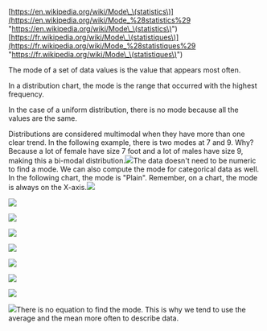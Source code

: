 [https://en.wikipedia.org/wiki/Mode\_\(statistics\)](https://en.wikipedia.org/wiki/Mode_%28statistics%29 "https://en.wikipedia.org/wiki/Mode\_\(statistics\)")  
[https://fr.wikipedia.org/wiki/Mode\_\(statistiques\)](https://fr.wikipedia.org/wiki/Mode_%28statistiques%29 "https://fr.wikipedia.org/wiki/Mode\_\(statistiques\)")

The mode of a set of data values is the value that appears most often.

In a distribution chart, the mode is the range that occurred with the highest frequency.

In the case of a uniform distribution, there is no mode because all the values are the same.

Distributions are considered multimodal when they have more than one clear trend. In the following example, there is two modes at 7 and 9. Why? Because a lot of female have size 7 foot and a lot of males have size 9, making this a bi-modal distribution.![](/assets/multi-modal-distribution.jpg)The data doesn't need to be numeric to find a mode. We can also compute the mode for categorical data as well. In the following chart, the mode is "Plain". Remember, on a chart, the mode is always on the X-axis.![](/assets/non-numerical-mode.jpg)

![](/assets/non-numerical-mode.jpg)

![](/assets/non-numerical-mode.jpg)

![](/assets/non-numerical-mode.jpg)

![](/assets/non-numerical-mode.jpg)

![](/assets/non-numerical-mode.jpg)

![](/assets/non-numerical-mode.jpg)

![](/assets/non-numerical-mode.jpg)

![](/assets/non-numerical-mode.jpg)There is no equation to find the mode. This is why we tend to use the average and the mean more often to describe data.

